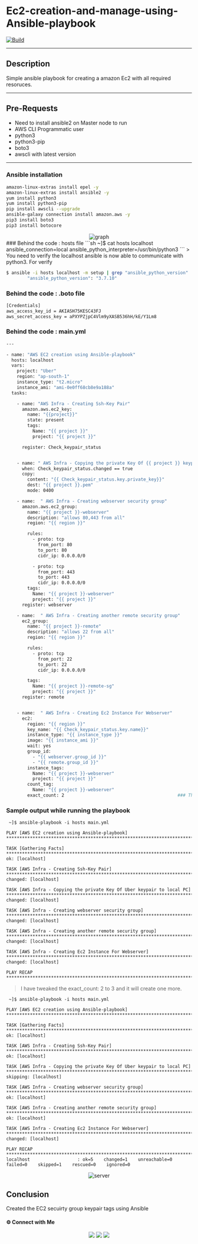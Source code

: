# Ec2-creation-and-manage-using-Ansible-playbook

[![Build](https://travis-ci.org/joemccann/dillinger.svg?branch=master)](https://travis-ci.org/joemccann/dillinger)

---

## Description 

Simple ansible playbook for creating a amazon Ec2 with all required resoruces.  

----
## Pre-Requests
- Need to install ansible2 on Master node to run
- AWS CLI Programmatic user
- python3
- python3-pip
- boto3
- awscli with latest version
-----

### Ansible installation 

```sh
amazon-linux-extras install epel -y
amazon-linux-extras install ansible2 -y
yum install python3
yum install python3-pip
pip install awscli --upgrade
ansible-galaxy connection install amazon.aws -y
pip3 install boto3
pip3 install botocore
```
<center><img alt="graph" src="1_A-D6cuz1WofJOR81z1yWJQ.png"> </img></center>
### Behind the code : hosts file
```sh
~]$ cat hosts
localhost ansible_connection=local ansible_python_interpreter=/usr/bin/python3
```
> You need to verify the localhost ansible is now able to communicate with python3. For verify

```sh
$ ansible -i hosts localhost -m setup | grep "ansible_python_version"
        "ansible_python_version": "3.7.10"
 ```
### Behind the code : .boto file
```sh
[Credentials]
aws_access_key_id = AKIASH75KESC43FJ
aws_secret_access_key = aPXYPZjpC4Vlm9yXASB536hH/kE/Y1Lm8
```
### Behind the code : main.yml
```sh
---

- name: "AWS EC2 creation using Ansible-playbook"
  hosts: localhost
  vars:
    project: "Uber"
    region: "ap-south-1"
    instance_type: "t2.micro"
    instance_ami: "ami-0e0ff68cb8e9a188a"
  tasks:

    - name: "AWS Infra - Creating Ssh-Key Pair"                                          ### For keypair creation
      amazon.aws.ec2_key:
        name: "{{project}}"
        state: present
        tags:
          Name: "{{ project }}"
          project: "{{ project }}"

      register: Check_keypair_status


    - name: " AWS Infra - Copying the private Key Of {{ project }} keypair to local PC"
      when: Check_keypair_status.changed == true
      copy:
        content: "{{ Check_keypair_status.key.private_key}}"
        dest: "{{ project }}.pem"                                                         ### This will create the keypair pem file and download to our local PC
        mode: 0400

    - name:  " AWS Infra - Creating webserver security group"                             ### Creating the secuirty group with 80 and 443
      amazon.aws.ec2_group:
        name: "{{ project }}-webserver"
        description: "allows 80,443 from all"
        region: "{{ region }}"

        rules:
          - proto: tcp
            from_port: 80
            to_port: 80
            cidr_ip: 0.0.0.0/0

          - proto: tcp
            from_port: 443
            to_port: 443
            cidr_ip: 0.0.0.0/0
        tags:
          Name: "{{ project }}-webserver"
          project: "{{ project }}"
      register: webserver

    - name:  " AWS Infra - Creating another remote security group"                       ### Creating the secuirty group with 20
      ec2_group:
        name: "{{ project }}-remote"
        description: "allows 22 from all"
        region: "{{ region }}"

        rules:
          - proto: tcp
            from_port: 22
            to_port: 22
            cidr_ip: 0.0.0.0/0

        tags:
          Name: "{{ project }}-remote-sg"
          project: "{{ project }}"
      register: remote


    - name:  " AWS Infra - Creating Ec2 Instance For Webserver"                         ### Creating the EC2 Instance
      ec2:
        region: "{{ region }}"
        key_name: "{{ Check_keypair_status.key.name}}"
        instance_type: "{{ instance_type }}"
        image: "{{ instance_ami }}"
        wait: yes
        group_id:
          - "{{ webserver.group_id }}"
          - "{{ remote.group_id }}"
        instance_tags:
          Name: "{{ project }}-webserver"
          project: "{{ project }}"
        count_tag:
          Name: "{{ project }}-webserver"
        exact_count: 2                                           ### This will limit the EC2 creation from re-running the playbook. Other wise ansible will recreate the EC2
 ```


### Sample output while running the playbook

```
 ~]$ ansible-playbook -i hosts main.yml

PLAY [AWS EC2 creation using Ansible-playbook] *************************************************************************************************************************

TASK [Gathering Facts] *************************************************************************************************************************************************
ok: [localhost]

TASK [AWS Infra - Creating Ssh-Key Pair] *******************************************************************************************************************************
changed: [localhost]

TASK [AWS Infra - Copying the private Key Of Uber keypair to local PC] *************************************************************************************************
changed: [localhost]

TASK [AWS Infra - Creating webserver security group] *******************************************************************************************************************
changed: [localhost]

TASK [AWS Infra - Creating another remote security group] **************************************************************************************************************
changed: [localhost]

TASK [AWS Infra - Creating Ec2 Instance For Webserver] *****************************************************************************************************************
changed: [localhost]

PLAY RECAP *************************************************************************************************************************************************************

```
> I have tweaked the exact_count: 2 to 3 and it will create one more. 
```
 ~]$ ansible-playbook -i hosts main.yml

PLAY [AWS EC2 creation using Ansible-playbook] *************************************************************************************************************************

TASK [Gathering Facts] *************************************************************************************************************************************************
ok: [localhost]

TASK [AWS Infra - Creating Ssh-Key Pair] *******************************************************************************************************************************
ok: [localhost]

TASK [AWS Infra - Copying the private Key Of Uber keypair to local PC] *************************************************************************************************
skipping: [localhost]

TASK [AWS Infra - Creating webserver security group] *******************************************************************************************************************
ok: [localhost]

TASK [AWS Infra - Creating another remote security group] **************************************************************************************************************
ok: [localhost]

TASK [AWS Infra - Creating Ec2 Instance For Webserver] *****************************************************************************************************************
changed: [localhost]

PLAY RECAP *************************************************************************************************************************************************************
localhost                  : ok=5    changed=1    unreachable=0    failed=0    skipped=1    rescued=0    ignored=0
```

<center><img alt="server" src="firefox_KQcO3dKJqD.png"> </img></center>

 ## Conclusion

Created the EC2 secuirty group keypair tags using Ansible


#### ⚙️ Connect with Me

<p align="center">
<a href="mailto:jomyambattil@gmail.com"><img src="https://img.shields.io/badge/Gmail-D14836?style=for-the-badge&logo=gmail&logoColor=white"/></a>
<a href="https://www.linkedin.com/in/jomygeorge11"><img src="https://img.shields.io/badge/LinkedIn-0077B5?style=for-the-badge&logo=linkedin&logoColor=white"/></a> 
<a href="https://www.instagram.com/therealjomy"><img src="https://img.shields.io/badge/Instagram-E4405F?style=for-the-badge&logo=instagram&logoColor=white"/></a><br />
